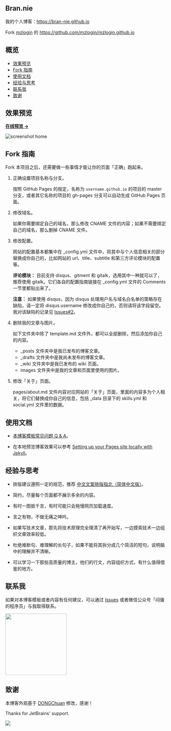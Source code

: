## Bran.nie

我的个人博客：<https://bran-nie.github.io>

Fork [mzlogin](https://github.com/mzlogin) 的 <https://github.com/mzlogin/mzlogin.github.io>

## 概览

<!-- vim-markdown-toc GFM -->

-   [效果预览](#效果预览)
-   [Fork 指南](#fork-指南)
-   [使用文档](#使用文档)
-   [经验与思考](#经验与思考)
-   [联系我](#联系我)
-   [致谢](#致谢)

<!-- vim-markdown-toc -->

## 效果预览

**[在线预览 &rarr;](https://mazhuang.org)**

![screenshot home](https://mazhuang.org/assets/images/screenshots/home.png)

## Fork 指南

Fork 本项目之后，还需要做一些事情才能让你的页面「正确」跑起来。

1. 正确设置项目名称与分支。

    按照 GitHub Pages 的规定，名称为 `username.github.io` 的项目的 master 分支，或者其它名称的项目的 gh-pages 分支可以自动生成 GitHub Pages 页面。

2. 修改域名。

    如果你需要绑定自己的域名，那么修改 CNAME 文件的内容；如果不需要绑定自己的域名，那么删掉 CNAME 文件。

3. 修改配置。

    网站的配置基本都集中在 \_config.yml 文件中，将其中与个人信息相关的部分替换成你自己的，比如网站的 url、title、subtitle 和第三方评论模块的配置等。

    **评论模块：** 目前支持 disqus、gitment 和 gitalk，选用其中一种就可以了，推荐使用 gitalk。它们各自的配置指南链接在 \_config.yml 文件的 Comments 一节里都贴出来了。

    **注意：** 如果使用 disqus，因为 disqus 处理用户名与域名白名单的策略存在缺陷，请一定将 disqus.username 修改成你自己的，否则请将该字段留空。我对该缺陷的记录见 [Issues#2][3]。

4. 删除我的文章与图片。

    如下文件夹中除了 template.md 文件外，都可以全部删除，然后添加你自己的内容。

    - \_posts 文件夹中是我已发布的博客文章。
    - \_drafts 文件夹中是我尚未发布的博客文章。
    - \_wiki 文件夹中是我已发布的 wiki 页面。
    - images 文件夹中是我的文章和页面里使用的图片。

5. 修改「关于」页面。

    pages/about.md 文件内容对应网站的「关于」页面，里面的内容多为个人相关，将它们替换成你自己的信息，包括 \_data 目录下的 skills.yml 和 social.yml 文件里的数据。

## 使用文档

-   [本博客模板常见问题 Q & A](https://mazhuang.org/2020/05/03/blog-template-qna/)。

-   在本地预览博客效果可以参考 [Setting up your Pages site locally with Jekyll][2]。

## 经验与思考

-   排版建议遵照一定的规范，推荐 [中文文案排版指北（简体中文版）][1]。

-   简约，尽量每个页面都不展示多余的内容。

-   有时一图抵千言，有时可能只会拖慢网页加载速度。

-   言之有物，不做无痛之呻吟。

-   如果写技术文章，那先将技术原理完全理清了再开始写，一边摸索技术一边组织文章效率较低。

-   杜绝难断句、难理解的长句子，如果不能将其拆分成几个简洁的短句，说明脑中的理解并不清晰。

-   可以学习一下那些高质量的博主，他们的行文，内容组织方式，有什么值得借鉴的地方。

## 联系我

如果对本博客模板或者内容有任何建议，可以通过 [Issues](https://github.com/mzlogin/mzlogin.github.io/issues) 或者微信公众号「闷骚的程序员」与我取得联系。

<img width="192px" height="192px" src="https://mazhuang.org/assets/images/qrcode.jpg"/>

## 致谢

本博客外观基于 [DONGChuan](https://dongchuan.github.io) 修改，感谢！

Thanks for JetBrains' support.

<a href="https://www.jetbrains.com/?from=mzlogin.github.io"><img src="./assets/images/jetbrains.svg"/></a>

[1]: https://github.com/mzlogin/chinese-copywriting-guidelines
[2]: https://help.github.com/articles/setting-up-your-pages-site-locally-with-jekyll/
[3]: https://github.com/mzlogin/mzlogin.github.io/issues/2
